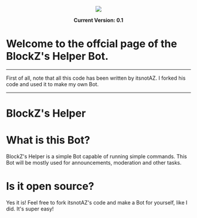 <div align="center">
<img src="https://github.com/user-attachments/assets/575f78ca-818b-459f-a5ba-1f92c008fd59"/>

  **Current Version: 0.1**

</div>

# Welcome to the offcial page of the BlockZ's Helper Bot.

---

First of all, note that all this code has been written by itsnotAZ. I forked his code and used it to make my own Bot.

---

# BlockZ's Helper

# What is this Bot?
BlockZ's Helper is a simple Bot capable of running simple commands. This Bot will be mostly used for announcements, moderation and other tasks.

# Is it open source?
Yes it is! Feel free to fork itsnotAZ's code and make a Bot for yourself, like I did. It's super easy!
